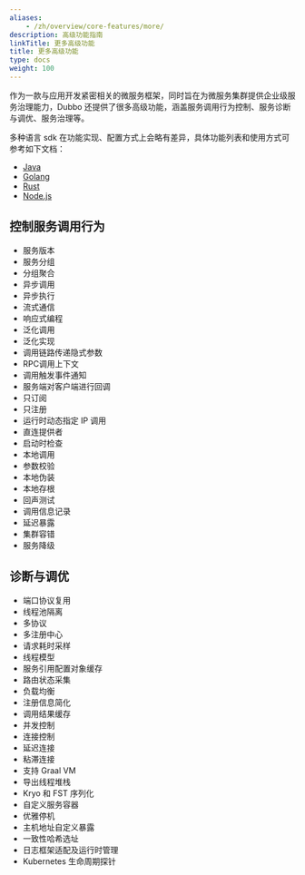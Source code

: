 ```yaml
---
aliases:
    - /zh/overview/core-features/more/
description: 高级功能指南
linkTitle: 更多高级功能
title: 更多高级功能
type: docs
weight: 100
---
```



作为一款与应用开发紧密相关的微服务框架，同时旨在为微服务集群提供企业级服务治理能力，Dubbo 还提供了很多高级功能，涵盖服务调用行为控制、服务诊断与调优、服务治理等。

多种语言 sdk 在功能实现、配置方式上会略有差异，具体功能列表和使用方式可参考如下文档：
* [Java](/)
* [Golang](/)
* [Rust](/)
* [Node.js](/)

## 控制服务调用行为
* 服务版本
* 服务分组
* 分组聚合
* 异步调用
* 异步执行
* 流式通信
* 响应式编程
* 泛化调用
* 泛化实现
* 调用链路传递隐式参数
* RPC调用上下文
* 调用触发事件通知
* 服务端对客户端进行回调
* 只订阅
* 只注册
* 运行时动态指定 IP 调用
* 直连提供者
* 启动时检查
* 本地调用
* 参数校验
* 本地伪装
* 本地存根
* 回声测试
* 调用信息记录
* 延迟暴露
* 集群容错
* 服务降级

## 诊断与调优
* 端口协议复用
* 线程池隔离
* 多协议
* 多注册中心
* 请求耗时采样
* 线程模型
* 服务引用配置对象缓存
* 路由状态采集
* 负载均衡
* 注册信息简化
* 调用结果缓存
* 并发控制
* 连接控制
* 延迟连接
* 粘滞连接
* 支持 Graal VM
* 导出线程堆栈
* Kryo 和 FST 序列化
* 自定义服务容器
* 优雅停机
* 主机地址自定义暴露
* 一致性哈希选址
* 日志框架适配及运行时管理
* Kubernetes 生命周期探针

